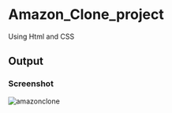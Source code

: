 # Amazon_Clone_project

Using Html and CSS

## Output

### Screenshot 
![amazonclone](output/amazonclone.png)
